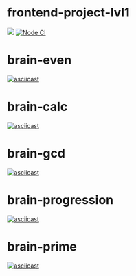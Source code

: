 # frontend-project-lvl1
<a href="https://codeclimate.com/github/iamsorryprincess/frontend-project-lvl1"><img src="https://api.codeclimate.com/v1/badges/a99a88d28ad37a79dbf6/maintainability" /></a>
[![Node CI](https://github.com/iamsorryprincess/frontend-project-lvl1/workflows/Node%20CI/badge.svg)](https://github.com/iamsorryprincess/frontend-project-lvl1/actions)

# brain-even
[![asciicast](https://asciinema.org/a/h8CQAnMDRdyu9j1xB31IZD1Tf.png)](https://asciinema.org/a/h8CQAnMDRdyu9j1xB31IZD1Tf)

# brain-calc
[![asciicast](https://asciinema.org/a/7mpnJPCtaZzwLhSpMwOX8qsna.png)](https://asciinema.org/a/7mpnJPCtaZzwLhSpMwOX8qsna)

# brain-gcd
[![asciicast](https://asciinema.org/a/0TeBghmYqJjpy1RZqfHeC8UAM.png)](https://asciinema.org/a/0TeBghmYqJjpy1RZqfHeC8UAM)

# brain-progression
[![asciicast](https://asciinema.org/a/pN6XvAhPcTyMYOmvypW6DBdfS.png)](https://asciinema.org/a/pN6XvAhPcTyMYOmvypW6DBdfS)

# brain-prime
[![asciicast](https://asciinema.org/a/BgcBOoRLnnZvupHiy6WvxcqKn.png)](https://asciinema.org/a/BgcBOoRLnnZvupHiy6WvxcqKn)
